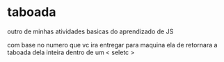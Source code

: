 # taboada
 outro de minhas atividades basicas do aprendizado de JS 
 
com base no numero que vc ira entregar para maquina ela de retornara a taboada dela inteira dentro de um < seletc >

